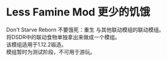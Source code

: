 # Less Famine Mod 更少的饥饿
Don't Starve Reborn 不要饿死：重生 与其他联动模组的联动模组。  
将DSDR中的联动食物单独拿出来做成一个模组。  
该模组适用于1.12.2锻造。  
模组暂时为测试阶段，不可用于游玩。
